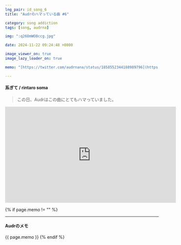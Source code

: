 ```yaml
---
lng_pair: id_song_6
title: "Audrのハマっている曲 #6"

category: song addiction
tags: [song, audrna]

img: ":q26OmWO8ccg.jpg"

date: 2024-11-22 09:24:48 +0800

image_viewer_on: true
image_lazy_loader_on: true

memo: "[https://twitter.com/audrnana/status/1858552344188989796](https://twitter.com/audrnana/status/1858552344188989796){:target='\_blank'}"

---
```


<!-- outline-start -->
#### 系ぎて / rintaro soma
<!-- outline-end -->

> この日、Audrはこの曲にとてもハマっていました。

<iframe
  width="560"
  height="315"
  src="https://www.youtube.com/embed/q26OmWO8ccg"
  title="YouTube video player"
  frameborder="0"
  allow="accelerometer; clipboard-write; encrypted-media; gyroscope; picture-in-picture; web-share"
  referrerpolicy="strict-origin-when-cross-origin"
  allowfullscreen
  data-align="center"
></iframe>

{% if page.memo != "" %}
<hr>

#### Audrのメモ

{{ page.memo }}
{% endif %}

